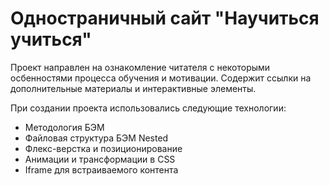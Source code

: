# Одностраничный сайт "Научиться учиться"


  Проект направлен на ознакомление читателя с некоторыми осбенностями процесса обучения и мотивации.
  Содержит ссылки на дополнительные материалы и интерактивные элементы.

При создании проекта использовались следующие технологии:

* Методология БЭМ
* Файловая структура БЭМ Nested
* Флекс-верстка и позиционирование
* Анимации и трансформации в CSS
* Iframe для встраиваемого контента
